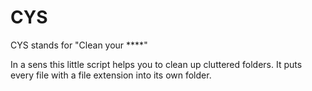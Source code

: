 # CYS
CYS stands for "Clean your ****"

In a sens this little script helps you to clean up cluttered folders.
It puts every file with a file extension into its own folder.